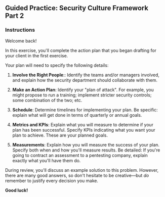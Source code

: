 ## Guided Practice: Security Culture Framework Part 2

### Instructions

Welcome back!

In this exercise, you'll complete the action plan that you began drafting for your client in the first exercise.

Your plan will need to specify the following details:

1. **Involve the Right People**:: Identify the teams and/or managers involved, and explain how the security department should collaborate with them.

2. **Make an Action Plan**: Identify your "plan of attack". For example, you might propose to run a training; implement stricter security controls; some combination of the two; etc.

3. **Schedule**: Determine timelines for implementing your plan. Be specific: explain what will get done in terms of quarterly or annual goals.

4. **Metrics and KPIs**: Explain what you will measure to determine if your plan has been successful. Specify KPIs indicating what you want your plan to achieve. These are your planned goals.

5. **Measurements**: Explain how you will measure the success of your plan. Specify both when and how you'll measure results. Be detailed: If you're going to contract an assessment to a pentesting company, explain exactly what you'll have them do.

During review, you'll discuss an example solution to this problem. However, there are many good answers, so don't hesitate to be creative—but _do_ remember to justify every decision you make. 

**Good luck!**